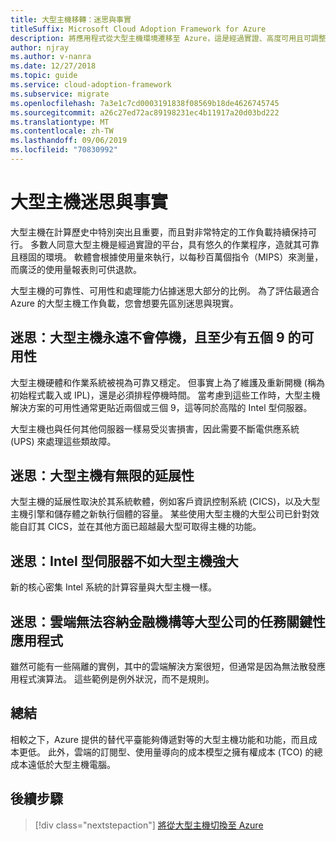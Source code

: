 ```yaml
---
title: 大型主機移轉：迷思與事實
titleSuffix: Microsoft Cloud Adoption Framework for Azure
description: 將應用程式從大型主機環境遷移至 Azure，這是經過實證、高度可用且可調整的基礎結構，適用於目前在大型主機上執行的系統。
author: njray
ms.author: v-nanra
ms.date: 12/27/2018
ms.topic: guide
ms.service: cloud-adoption-framework
ms.subservice: migrate
ms.openlocfilehash: 7a3e1c7cd0003191838f08569b18de4626745745
ms.sourcegitcommit: a26c27ed72ac89198231ec4b11917a20d03bd222
ms.translationtype: MT
ms.contentlocale: zh-TW
ms.lasthandoff: 09/06/2019
ms.locfileid: "70830992"
---
```

# <a name="mainframe-myths-and-facts"></a>大型主機迷思與事實

大型主機在計算歷史中特別突出且重要，而且對非常特定的工作負載持續保持可行。 多數人同意大型主機是經過實證的平台，具有悠久的作業程序，造就其可靠且穩固的環境。 軟體會根據使用量來執行，以每秒百萬個指令（MIPS）來測量，而廣泛的使用量報表則可供退款。

大型主機的可靠性、可用性和處理能力佔據迷思大部分的比例。 為了評估最適合 Azure 的大型主機工作負載，您會想要先區別迷思與現實。

## <a name="myth-mainframes-never-go-down-and-have-a-minimum-of-five-9s-of-availability"></a>迷思：大型主機永遠不會停機，且至少有五個 9 的可用性

大型主機硬體和作業系統被視為可靠又穩定。 但事實上為了維護及重新開機 (稱為初始程式載入或 IPL)，還是必須排程停機時間。 當考慮到這些工作時，大型主機解決方案的可用性通常更貼近兩個或三個 9，這等同於高階的 Intel 型伺服器。

大型主機也與任何其他伺服器一樣易受災害損害，因此需要不斷電供應系統 (UPS) 來處理這些類故障。

## <a name="myth-mainframes-have-limitless-scalability"></a>迷思：大型主機有無限的延展性

大型主機的延展性取決於其系統軟體，例如客戶資訊控制系統 (CICS)，以及大型主機引擎和儲存體之新執行個體的容量。 某些使用大型主機的大型公司已針對效能自訂其 CICS，並在其他方面已超越最大型可取得主機的功能。

## <a name="myth-intel-based-servers-are-not-as-powerful-as-mainframes"></a>迷思：Intel 型伺服器不如大型主機強大

新的核心密集 Intel 系統的計算容量與大型主機一樣。

## <a name="myth-the-cloud-cant-accommodate-mission-critical-applications-for-large-companies-such-as-financial-institutions"></a>迷思：雲端無法容納金融機構等大型公司的任務關鍵性應用程式

雖然可能有一些隔離的實例，其中的雲端解決方案很短，但通常是因為無法散發應用程式演算法。 這些範例是例外狀況，而不是規則。

## <a name="summary"></a>總結

相較之下，Azure 提供的替代平臺能夠傳遞對等的大型主機功能和功能，而且成本更低。 此外，雲端的訂閱型、使用量導向的成本模型之擁有權成本 (TCO) 的總成本遠低於大型主機電腦。

## <a name="next-steps"></a>後續步驟

> [!div class="nextstepaction"]
> [將從大型主機切換至 Azure](migration-strategies.md)

